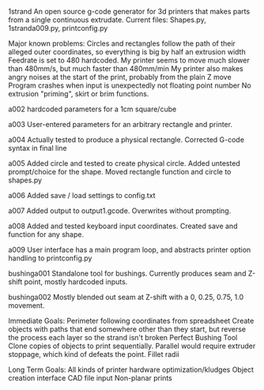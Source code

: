 

 1strand
An open source g-code generator for 3d printers that makes parts from a single continuous extrudate.
Current files: Shapes.py, 1stranda009.py, printconfig.py

Major known problems:
Circles and rectangles follow the path of their alleged outer coordinates, so everything is big by half an extrusion width
Feedrate is set to 480 hardcoded.  My printer seems to move much slower than 480mm/s, but much faster than 480mm/min 
My printer also makes angry noises at the start of the print, probably from the plain Z move 
Program crashes when input is unexpectedly not floating point number
No extrusion "priming", skirt or brim functions.



a002 hardcoded parameters for a 1cm square/cube

a003 User-entered parameters for an arbitrary rectangle and printer.

a004 Actually tested to produce a physical rectangle.  Corrected G-code syntax in final line

a005 Added circle and tested to create physical circle.  Added untested prompt/choice for the shape.  Moved rectangle function and circle to shapes.py

a006 Added save / load settings to config.txt

a007 Added output to output1.gcode.  Overwrites without prompting.

a008 Added and tested keyboard input coordinates.  Created save and function for any shape.

a009 User interface has a main program loop, and abstracts printer option handling to printconfig.py

bushinga001 Standalone tool for bushings.  Currently produces seam and Z-shift point, mostly hardcoded inputs.

bushinga002 Mostly blended out seam at Z-shift with a 0, 0.25, 0.75, 1.0 movement.


Immediate Goals:
Perimeter following coordinates from spreadsheet
Create objects with paths that end somewhere other than they start, but reverse the process each layer so the strand isn't broken
Perfect Bushing Tool
Clone copies of objects to print sequentially.  Parallel would require extruder stoppage, which kind of defeats the point.
Fillet radii

Long Term Goals:
All kinds of printer hardware optimization/kludges
Object creation interface
CAD file input
Non-planar prints

